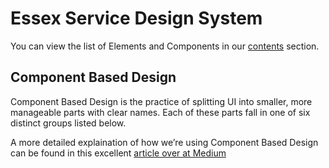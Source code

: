 <h1>Essex Service Design System</h1>
<p>You can view the list of Elements and Components in our <a href="contents">contents</a> section.</p>
<h2>Component Based Design</h2>
<p>Component Based Design is the practice of splitting UI into smaller, more manageable parts with clear names. Each of these parts fall in one of six distinct groups listed below.</p>
<p>A more detailed explaination of how we’re using Component Based Design can be found in this excellent <a href="https://medium.com/@wereheavyweight/how-were-using-component-based-design-5f9e3176babb">article over at Medium</a></p>